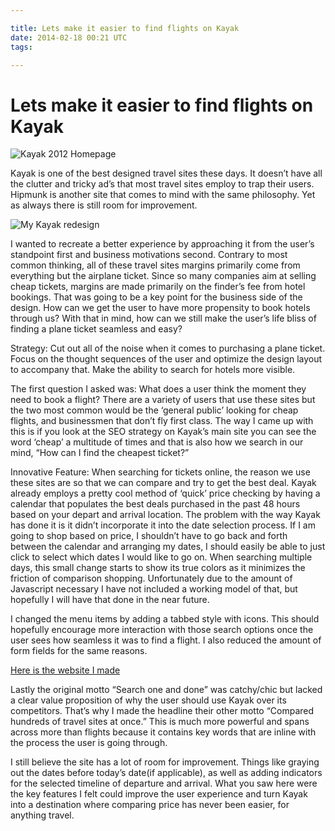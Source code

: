 ```yaml
---

title: Lets make it easier to find flights on Kayak
date: 2014-02-18 00:21 UTC
tags: 

---
```


# Lets make it easier to find flights on Kayak

![Kayak 2012 Homepage](https://lh5.googleusercontent.com/-PCqiZEYAOzA/ThZwh41KQDI/AAAAAAAAARU/CD0djYKYnic/s560/kayakoriginal.png)

Kayak is one of the best designed travel sites these days. It doesn’t have all the clutter and tricky ad’s that most travel sites employ to trap their users. Hipmunk is another site that comes to mind with the same philosophy. Yet as always there is still room for improvement. 

![My Kayak redesign](https://lh3.googleusercontent.com/-DBsaKag7-KU/ThZxfWLB7pI/AAAAAAAAARo/G-AE6U9poZM/s560/kayakred.png)

I wanted to recreate a better experience by approaching it from the user’s standpoint first and business motivations second. Contrary to most common thinking, all of these travel sites margins primarily come from everything but the airplane ticket. Since so many companies aim at selling cheap tickets, margins are made primarily on the finder’s fee from hotel bookings. That was going to be a key point for the business side of the design. How can we get the user to have more propensity to book hotels through us? With that in mind, how can we still make the user’s life bliss of finding a plane ticket seamless and easy?

Strategy: Cut out all of the noise when it comes to purchasing a plane ticket. Focus on the thought sequences of the user and optimize the design layout to accompany that. Make the ability to search for hotels more visible.

The first question I asked was: What does a user think the moment they need to book a flight? There are a variety of users that use these sites but the two most common would be the ‘general public’ looking for cheap flights, and businessmen that don’t fly first class. The way I came up with this is if you look at the SEO strategy on Kayak’s main site you can see the word ‘cheap’ a multitude of times and that is also how we search in our mind, “How can I find the cheapest ticket?”

Innovative Feature: When searching for tickets online, the reason we use these sites are so that we can compare and try to get the best deal. Kayak already employs a pretty cool method of ‘quick’ price checking by having a calendar that populates the best deals purchased in the past 48 hours based on your depart and arrival location. The problem with the way Kayak has done it is it didn’t incorporate it into the date selection process. If I am going to shop based on price, I shouldn’t have to go back and forth between the calendar and arranging my dates, I should easily be able to just click to select which dates I would like to go on. When searching multiple days, this small change starts to show its true colors as it minimizes the friction of comparison shopping. Unfortunately due to the amount of Javascript necessary I have not included a working model of that, but hopefully I will have that done in the near future.

I changed the menu items by adding a tabbed style with icons. This should hopefully encourage more interaction with those search options once the user sees how seamless it was to find a flight. I also reduced the amount of form fields for the same reasons.

[Here is the website I made](http://blooming-sunrise-913.heroku.com/)

Lastly the original motto “Search one and done” was catchy/chic but lacked a clear value proposition of why the user should use Kayak over its competitors. That’s why I made the headline their other motto “Compared hundreds of travel sites at once.” This is much more powerful and spans across more than flights because it contains key words that are inline with the process the user is going through.

I still believe the site has a lot of room for improvement. Things like graying out the dates before today’s date(if applicable), as well as adding indicators for the selected timeline of departure and arrival. What you saw here were the key features I felt could improve the user experience and turn Kayak into a destination where comparing price has never been easier, for anything travel.